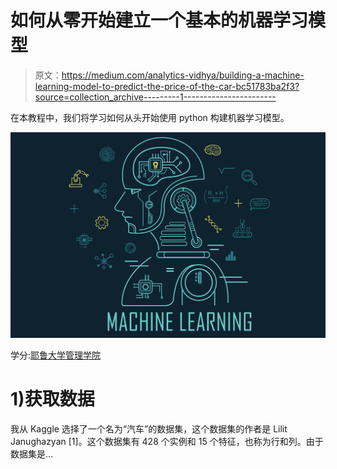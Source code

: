# 如何从零开始建立一个基本的机器学习模型

> 原文：<https://medium.com/analytics-vidhya/building-a-machine-learning-model-to-predict-the-price-of-the-car-bc51783ba2f3?source=collection_archive---------1----------------------->

在本教程中，我们将学习如何从头开始使用 python 构建机器学习模型。

![](img/50b9a8fdc97cce4f884f154268f9042a.png)

学分:[耶鲁大学管理学院](https://som.yale.edu/event/2018/10/the-rise-of-machine-learning-in-asset-management)

# 1)获取数据

我从 Kaggle 选择了一个名为“汽车”的数据集，这个数据集的作者是 Lilit Janughazyan [1]。这个数据集有 428 个实例和 15 个特征，也称为行和列。由于数据集是…